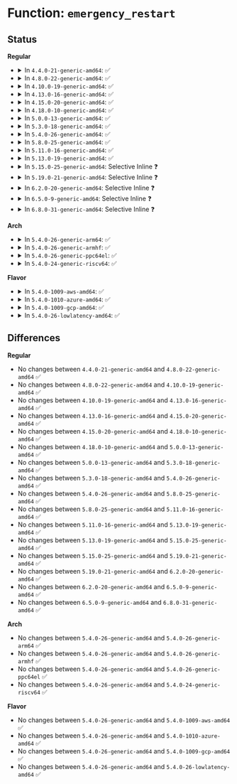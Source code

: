 # Function: <code>emergency_restart</code>

## Status
<b>Regular</b>
<ul>
<li>
<details>
<summary>In <code>4.4.0-21-generic-amd64</code>: ✅</summary>

```c
void emergency_restart()
```

```json
{
  "name": "emergency_restart",
  "collision_type": "Unique Global",
  "inline_type": "No",
  "funcs": [
    {
      "addr": 18446744071579510784,
      "name": "emergency_restart",
      "external": true,
      "loc": "kernel/reboot.c:61",
      "file": "kernel/reboot.c",
      "inline": "seen, unknown",
      "caller_inline": [],
      "caller_func": [
        "kernel/panic.c:panic",
        "kernel/debug/kdb/kdb_main.c:kdb_reboot",
        "drivers/tty/sysrq.c:sysrq_handle_reboot"
      ]
    }
  ],
  "symbols": [
    {
      "addr": 18446744071579510784,
      "name": "emergency_restart",
      "section": ".text",
      "bind": "STB_GLOBAL",
      "size": 26
    }
  ]
}
```
</details>
</li>
<li>
<details>
<summary>In <code>4.8.0-22-generic-amd64</code>: ✅</summary>

```c
void emergency_restart()
```

```json
{
  "name": "emergency_restart",
  "collision_type": "Unique Global",
  "inline_type": "No",
  "funcs": [
    {
      "addr": 18446744071579524880,
      "name": "emergency_restart",
      "external": true,
      "loc": "kernel/reboot.c:61",
      "file": "kernel/reboot.c",
      "inline": "seen, unknown",
      "caller_inline": [],
      "caller_func": [
        "kernel/panic.c:panic",
        "kernel/debug/kdb/kdb_main.c:kdb_reboot",
        "drivers/tty/sysrq.c:sysrq_handle_reboot"
      ]
    }
  ],
  "symbols": [
    {
      "addr": 18446744071579524880,
      "name": "emergency_restart",
      "section": ".text",
      "bind": "STB_GLOBAL",
      "size": 26
    }
  ]
}
```
</details>
</li>
<li>
<details>
<summary>In <code>4.10.0-19-generic-amd64</code>: ✅</summary>

```c
void emergency_restart()
```

```json
{
  "name": "emergency_restart",
  "collision_type": "Unique Global",
  "inline_type": "No",
  "funcs": [
    {
      "addr": 18446744071579548528,
      "name": "emergency_restart",
      "external": true,
      "loc": "kernel/reboot.c:61",
      "file": "kernel/reboot.c",
      "inline": "seen, unknown",
      "caller_inline": [],
      "caller_func": [
        "kernel/panic.c:panic",
        "kernel/debug/kdb/kdb_main.c:kdb_reboot",
        "drivers/tty/sysrq.c:sysrq_handle_reboot"
      ]
    }
  ],
  "symbols": [
    {
      "addr": 18446744071579548528,
      "name": "emergency_restart",
      "section": ".text",
      "bind": "STB_GLOBAL",
      "size": 26
    }
  ]
}
```
</details>
</li>
<li>
<details>
<summary>In <code>4.13.0-16-generic-amd64</code>: ✅</summary>

```c
void emergency_restart()
```

```json
{
  "name": "emergency_restart",
  "collision_type": "Unique Global",
  "inline_type": "No",
  "funcs": [
    {
      "addr": 18446744071579535168,
      "name": "emergency_restart",
      "external": true,
      "loc": "kernel/reboot.c:61",
      "file": "kernel/reboot.c",
      "inline": "seen, unknown",
      "caller_inline": [],
      "caller_func": [
        "kernel/panic.c:panic",
        "kernel/debug/kdb/kdb_main.c:kdb_reboot",
        "drivers/tty/sysrq.c:sysrq_handle_reboot"
      ]
    }
  ],
  "symbols": [
    {
      "addr": 18446744071579535168,
      "name": "emergency_restart",
      "section": ".text",
      "bind": "STB_GLOBAL",
      "size": 26
    }
  ]
}
```
</details>
</li>
<li>
<details>
<summary>In <code>4.15.0-20-generic-amd64</code>: ✅</summary>

```c
void emergency_restart()
```

```json
{
  "name": "emergency_restart",
  "collision_type": "Unique Global",
  "inline_type": "No",
  "funcs": [
    {
      "addr": 18446744071579561712,
      "name": "emergency_restart",
      "external": true,
      "loc": "kernel/reboot.c:61",
      "file": "kernel/reboot.c",
      "inline": "seen, unknown",
      "caller_inline": [],
      "caller_func": [
        "kernel/panic.c:panic",
        "kernel/debug/kdb/kdb_main.c:kdb_reboot",
        "drivers/tty/sysrq.c:sysrq_handle_reboot"
      ]
    }
  ],
  "symbols": [
    {
      "addr": 18446744071579561712,
      "name": "emergency_restart",
      "section": ".text",
      "bind": "STB_GLOBAL",
      "size": 26
    }
  ]
}
```
</details>
</li>
<li>
<details>
<summary>In <code>4.18.0-10-generic-amd64</code>: ✅</summary>

```c
void emergency_restart()
```

```json
{
  "name": "emergency_restart",
  "collision_type": "Unique Global",
  "inline_type": "No",
  "funcs": [
    {
      "addr": 18446744071579589936,
      "name": "emergency_restart",
      "external": true,
      "loc": "kernel/reboot.c:61",
      "file": "kernel/reboot.c",
      "inline": "seen, unknown",
      "caller_inline": [],
      "caller_func": [
        "kernel/panic.c:panic",
        "kernel/debug/kdb/kdb_main.c:kdb_reboot",
        "drivers/tty/sysrq.c:sysrq_handle_reboot"
      ]
    }
  ],
  "symbols": [
    {
      "addr": 18446744071579589936,
      "name": "emergency_restart",
      "section": ".text",
      "bind": "STB_GLOBAL",
      "size": 26
    }
  ]
}
```
</details>
</li>
<li>
<details>
<summary>In <code>5.0.0-13-generic-amd64</code>: ✅</summary>

```c
void emergency_restart()
```

```json
{
  "name": "emergency_restart",
  "collision_type": "Unique Global",
  "inline_type": "No",
  "funcs": [
    {
      "addr": 18446744071579627456,
      "name": "emergency_restart",
      "external": true,
      "loc": "kernel/reboot.c:62",
      "file": "kernel/reboot.c",
      "inline": "seen, unknown",
      "caller_inline": [],
      "caller_func": [
        "kernel/panic.c:panic",
        "kernel/debug/kdb/kdb_main.c:kdb_reboot",
        "drivers/tty/sysrq.c:sysrq_handle_reboot"
      ]
    }
  ],
  "symbols": [
    {
      "addr": 18446744071579627456,
      "name": "emergency_restart",
      "section": ".text",
      "bind": "STB_GLOBAL",
      "size": 26
    }
  ]
}
```
</details>
</li>
<li>
<details>
<summary>In <code>5.3.0-18-generic-amd64</code>: ✅</summary>

```c
void emergency_restart()
```

```json
{
  "name": "emergency_restart",
  "collision_type": "Unique Global",
  "inline_type": "No",
  "funcs": [
    {
      "addr": 18446744071579652304,
      "name": "emergency_restart",
      "external": true,
      "loc": "kernel/reboot.c:64",
      "file": "kernel/reboot.c",
      "inline": "seen, unknown",
      "caller_inline": [],
      "caller_func": [
        "kernel/panic.c:panic",
        "kernel/debug/kdb/kdb_main.c:kdb_go",
        "drivers/tty/sysrq.c:sysrq_handle_reboot"
      ]
    }
  ],
  "symbols": [
    {
      "addr": 18446744071579652304,
      "name": "emergency_restart",
      "section": ".text",
      "bind": "STB_GLOBAL",
      "size": 26
    }
  ]
}
```
</details>
</li>
<li>
<details>
<summary>In <code>5.4.0-26-generic-amd64</code>: ✅</summary>

```c
void emergency_restart()
```

```json
{
  "name": "emergency_restart",
  "collision_type": "Unique Global",
  "inline_type": "No",
  "funcs": [
    {
      "addr": 18446744071579689424,
      "name": "emergency_restart",
      "external": true,
      "loc": "kernel/reboot.c:64",
      "file": "kernel/reboot.c",
      "inline": "seen, unknown",
      "caller_inline": [],
      "caller_func": [
        "kernel/panic.c:panic",
        "kernel/debug/kdb/kdb_main.c:kdb_go",
        "drivers/tty/sysrq.c:sysrq_handle_reboot"
      ]
    }
  ],
  "symbols": [
    {
      "addr": 18446744071579689424,
      "name": "emergency_restart",
      "section": ".text",
      "bind": "STB_GLOBAL",
      "size": 26
    }
  ]
}
```
</details>
</li>
<li>
<details>
<summary>In <code>5.8.0-25-generic-amd64</code>: ✅</summary>

```c
void emergency_restart()
```

```json
{
  "name": "emergency_restart",
  "collision_type": "Unique Global",
  "inline_type": "No",
  "funcs": [
    {
      "addr": 18446744071579729824,
      "name": "emergency_restart",
      "external": true,
      "loc": "kernel/reboot.c:64",
      "file": "kernel/reboot.c",
      "inline": "seen, unknown",
      "caller_inline": [],
      "caller_func": [
        "kernel/panic.c:panic",
        "kernel/debug/kdb/kdb_main.c:kdb_reboot",
        "drivers/tty/sysrq.c:sysrq_handle_reboot"
      ]
    }
  ],
  "symbols": [
    {
      "addr": 18446744071579729824,
      "name": "emergency_restart",
      "section": ".text",
      "bind": "STB_GLOBAL",
      "size": 26
    }
  ]
}
```
</details>
</li>
<li>
<details>
<summary>In <code>5.11.0-16-generic-amd64</code>: ✅</summary>

```c
void emergency_restart()
```

```json
{
  "name": "emergency_restart",
  "collision_type": "Unique Global",
  "inline_type": "No",
  "funcs": [
    {
      "addr": 18446744071579708928,
      "name": "emergency_restart",
      "external": true,
      "loc": "kernel/reboot.c:64",
      "file": "kernel/reboot.c",
      "inline": "seen, unknown",
      "caller_inline": [],
      "caller_func": [
        "kernel/panic.c:panic",
        "kernel/debug/kdb/kdb_main.c:kdb_reboot",
        "drivers/tty/sysrq.c:sysrq_handle_reboot"
      ]
    }
  ],
  "symbols": [
    {
      "addr": 18446744071579708928,
      "name": "emergency_restart",
      "section": ".text",
      "bind": "STB_GLOBAL",
      "size": 26
    }
  ]
}
```
</details>
</li>
<li>
<details>
<summary>In <code>5.13.0-19-generic-amd64</code>: ✅</summary>

```c
void emergency_restart()
```

```json
{
  "name": "emergency_restart",
  "collision_type": "Unique Global",
  "inline_type": "No",
  "funcs": [
    {
      "addr": 18446744071579716352,
      "name": "emergency_restart",
      "external": true,
      "loc": "kernel/reboot.c:64",
      "file": "kernel/reboot.c",
      "inline": "seen, unknown",
      "caller_inline": [],
      "caller_func": [
        "kernel/panic.c:panic",
        "kernel/debug/kdb/kdb_main.c:kdb_reboot",
        "drivers/tty/sysrq.c:sysrq_handle_reboot"
      ]
    }
  ],
  "symbols": [
    {
      "addr": 18446744071579716352,
      "name": "emergency_restart",
      "section": ".text",
      "bind": "STB_GLOBAL",
      "size": 26
    }
  ]
}
```
</details>
</li>
<li>
<details>
<summary>In <code>5.15.0-25-generic-amd64</code>: Selective Inline ❓</summary>

```c
void emergency_restart()
```

```json
{
  "name": "emergency_restart",
  "collision_type": "Unique Global",
  "inline_type": "Selective",
  "funcs": [
    {
      "addr": 18446744071592105994,
      "name": "emergency_restart",
      "external": true,
      "loc": "kernel/reboot.c:65",
      "file": "kernel/reboot.c",
      "inline": "not declared, inlined",
      "caller_inline": [
        "kernel/reboot.c:hw_failure_emergency_poweroff_func"
      ],
      "caller_func": [
        "kernel/panic.c:panic",
        "kernel/debug/kdb/kdb_main.c:kdb_reboot",
        "drivers/tty/sysrq.c:sysrq_handle_reboot"
      ]
    }
  ],
  "symbols": [
    {
      "addr": 18446744071579794624,
      "name": "emergency_restart",
      "section": ".text",
      "bind": "STB_GLOBAL",
      "size": 26
    }
  ]
}
```
</details>
</li>
<li>
<details>
<summary>In <code>5.19.0-21-generic-amd64</code>: Selective Inline ❓</summary>

```c
void emergency_restart()
```

```json
{
  "name": "emergency_restart",
  "collision_type": "Unique Global",
  "inline_type": "Selective",
  "funcs": [
    {
      "addr": 18446744071593873650,
      "name": "emergency_restart",
      "external": true,
      "loc": "kernel/reboot.c:74",
      "file": "kernel/reboot.c",
      "inline": "not declared, inlined",
      "caller_inline": [
        "kernel/reboot.c:hw_failure_emergency_poweroff_func"
      ],
      "caller_func": [
        "kernel/panic.c:panic",
        "kernel/debug/kdb/kdb_main.c:kdb_reboot",
        "drivers/tty/sysrq.c:sysrq_handle_reboot"
      ]
    }
  ],
  "symbols": [
    {
      "addr": 18446744071579901984,
      "name": "emergency_restart",
      "section": ".text",
      "bind": "STB_GLOBAL",
      "size": 32
    }
  ]
}
```
</details>
</li>
<li>
<details>
<summary>In <code>6.2.0-20-generic-amd64</code>: Selective Inline ❓</summary>

```c
void emergency_restart()
```

```json
{
  "name": "emergency_restart",
  "collision_type": "Unique Global",
  "inline_type": "Selective",
  "funcs": [
    {
      "addr": 18446744071580059574,
      "name": "emergency_restart",
      "external": true,
      "loc": "kernel/reboot.c:74",
      "file": "kernel/reboot.c",
      "inline": "not declared, inlined",
      "caller_inline": [
        "kernel/reboot.c:hw_failure_emergency_poweroff_func"
      ],
      "caller_func": [
        "kernel/panic.c:panic",
        "kernel/debug/kdb/kdb_main.c:kdb_reboot",
        "drivers/tty/sysrq.c:sysrq_handle_reboot"
      ]
    }
  ],
  "symbols": [
    {
      "addr": 18446744071580054144,
      "name": "emergency_restart",
      "section": ".text",
      "bind": "STB_GLOBAL",
      "size": 32
    }
  ]
}
```
</details>
</li>
<li>
<details>
<summary>In <code>6.5.0-9-generic-amd64</code>: Selective Inline ❓</summary>

```c
void emergency_restart()
```

```json
{
  "name": "emergency_restart",
  "collision_type": "Unique Global",
  "inline_type": "Selective",
  "funcs": [
    {
      "addr": 18446744071580114022,
      "name": "emergency_restart",
      "external": true,
      "loc": "kernel/reboot.c:74",
      "file": "kernel/reboot.c",
      "inline": "not declared, inlined",
      "caller_inline": [
        "kernel/reboot.c:hw_failure_emergency_poweroff_func"
      ],
      "caller_func": [
        "kernel/panic.c:panic",
        "kernel/debug/kdb/kdb_main.c:kdb_reboot",
        "drivers/tty/sysrq.c:sysrq_handle_reboot"
      ]
    }
  ],
  "symbols": [
    {
      "addr": 18446744071580108576,
      "name": "emergency_restart",
      "section": ".text",
      "bind": "STB_GLOBAL",
      "size": 32
    }
  ]
}
```
</details>
</li>
<li>
<details>
<summary>In <code>6.8.0-31-generic-amd64</code>: Selective Inline ❓</summary>

```c
void emergency_restart()
```

```json
{
  "name": "emergency_restart",
  "collision_type": "Unique Global",
  "inline_type": "Selective",
  "funcs": [
    {
      "addr": 18446744071580159222,
      "name": "emergency_restart",
      "external": true,
      "loc": "kernel/reboot.c:83",
      "file": "kernel/reboot.c",
      "inline": "not declared, inlined",
      "caller_inline": [
        "kernel/reboot.c:hw_failure_emergency_poweroff_func"
      ],
      "caller_func": [
        "kernel/panic.c:panic",
        "kernel/debug/kdb/kdb_main.c:kdb_reboot",
        "drivers/tty/sysrq.c:sysrq_handle_reboot"
      ]
    }
  ],
  "symbols": [
    {
      "addr": 18446744071580153600,
      "name": "emergency_restart",
      "section": ".text",
      "bind": "STB_GLOBAL",
      "size": 42
    }
  ]
}
```
</details>
</li>
</ul>
<b>Arch</b>
<ul>
<li>
<details>
<summary>In <code>5.4.0-26-generic-arm64</code>: ✅</summary>

```c
void emergency_restart()
```

```json
{
  "name": "emergency_restart",
  "collision_type": "Unique Global",
  "inline_type": "No",
  "funcs": [
    {
      "addr": 18446603336490867528,
      "name": "emergency_restart",
      "external": true,
      "loc": "kernel/reboot.c:64",
      "file": "kernel/reboot.c",
      "inline": "seen, unknown",
      "caller_inline": [],
      "caller_func": [
        "kernel/panic.c:panic",
        "kernel/debug/kdb/kdb_main.c:kdb_reboot",
        "drivers/tty/sysrq.c:sysrq_handle_reboot"
      ]
    }
  ],
  "symbols": [
    {
      "addr": 18446603336490867528,
      "name": "emergency_restart",
      "section": ".text",
      "bind": "STB_GLOBAL",
      "size": 40
    }
  ]
}
```
</details>
</li>
<li>
<details>
<summary>In <code>5.4.0-26-generic-armhf</code>: ✅</summary>

```c
void emergency_restart()
```

```json
{
  "name": "emergency_restart",
  "collision_type": "Unique Global",
  "inline_type": "No",
  "funcs": [
    {
      "addr": 3224885756,
      "name": "emergency_restart",
      "external": true,
      "loc": "kernel/reboot.c:64",
      "file": "kernel/reboot.c",
      "inline": "seen, unknown",
      "caller_inline": [],
      "caller_func": [
        "kernel/panic.c:panic",
        "kernel/debug/kdb/kdb_main.c:kdb_reboot",
        "drivers/tty/sysrq.c:sysrq_handle_reboot"
      ]
    }
  ],
  "symbols": [
    {
      "addr": 3224885756,
      "name": "emergency_restart",
      "section": ".text",
      "bind": "STB_GLOBAL",
      "size": 40
    }
  ]
}
```
</details>
</li>
<li>
<details>
<summary>In <code>5.4.0-26-generic-ppc64el</code>: ✅</summary>

```c
void emergency_restart()
```

```json
{
  "name": "emergency_restart",
  "collision_type": "Unique Global",
  "inline_type": "No",
  "funcs": [
    {
      "addr": 13835058055283697968,
      "name": "emergency_restart",
      "external": true,
      "loc": "kernel/reboot.c:64",
      "file": "kernel/reboot.c",
      "inline": "seen, unknown",
      "caller_inline": [],
      "caller_func": [
        "kernel/panic.c:panic",
        "kernel/debug/kdb/kdb_main.c:kdb_go",
        "drivers/tty/sysrq.c:sysrq_handle_reboot"
      ]
    }
  ],
  "symbols": [
    {
      "addr": 13835058055283697968,
      "name": "emergency_restart",
      "section": ".text",
      "bind": "STB_GLOBAL",
      "size": 68
    }
  ]
}
```
</details>
</li>
<li>
<details>
<summary>In <code>5.4.0-24-generic-riscv64</code>: ✅</summary>

```c
void emergency_restart()
```

```json
{
  "name": "emergency_restart",
  "collision_type": "Unique Global",
  "inline_type": "No",
  "funcs": [
    {
      "addr": 18446743936271522838,
      "name": "emergency_restart",
      "external": true,
      "loc": "kernel/reboot.c:64",
      "file": "kernel/reboot.c",
      "inline": "seen, unknown",
      "caller_inline": [],
      "caller_func": [
        "kernel/panic.c:panic",
        "drivers/tty/sysrq.c:sysrq_handle_reboot"
      ]
    }
  ],
  "symbols": [
    {
      "addr": 18446743936271522838,
      "name": "emergency_restart",
      "section": ".text",
      "bind": "STB_GLOBAL",
      "size": 46
    }
  ]
}
```
</details>
</li>
</ul>
<b>Flavor</b>
<ul>
<li>
<details>
<summary>In <code>5.4.0-1009-aws-amd64</code>: ✅</summary>

```c
void emergency_restart()
```

```json
{
  "name": "emergency_restart",
  "collision_type": "Unique Global",
  "inline_type": "No",
  "funcs": [
    {
      "addr": 18446744071579665744,
      "name": "emergency_restart",
      "external": true,
      "loc": "kernel/reboot.c:64",
      "file": "kernel/reboot.c",
      "inline": "seen, unknown",
      "caller_inline": [],
      "caller_func": [
        "kernel/panic.c:panic",
        "kernel/debug/kdb/kdb_main.c:kdb_go",
        "drivers/tty/sysrq.c:sysrq_handle_reboot"
      ]
    }
  ],
  "symbols": [
    {
      "addr": 18446744071579665744,
      "name": "emergency_restart",
      "section": ".text",
      "bind": "STB_GLOBAL",
      "size": 26
    }
  ]
}
```
</details>
</li>
<li>
<details>
<summary>In <code>5.4.0-1010-azure-amd64</code>: ✅</summary>

```c
void emergency_restart()
```

```json
{
  "name": "emergency_restart",
  "collision_type": "Unique Global",
  "inline_type": "No",
  "funcs": [
    {
      "addr": 18446744071579594096,
      "name": "emergency_restart",
      "external": true,
      "loc": "kernel/reboot.c:64",
      "file": "kernel/reboot.c",
      "inline": "seen, unknown",
      "caller_inline": [],
      "caller_func": [
        "kernel/panic.c:panic",
        "kernel/debug/kdb/kdb_main.c:kdb_go",
        "drivers/tty/sysrq.c:sysrq_handle_reboot"
      ]
    }
  ],
  "symbols": [
    {
      "addr": 18446744071579594096,
      "name": "emergency_restart",
      "section": ".text",
      "bind": "STB_GLOBAL",
      "size": 26
    }
  ]
}
```
</details>
</li>
<li>
<details>
<summary>In <code>5.4.0-1009-gcp-amd64</code>: ✅</summary>

```c
void emergency_restart()
```

```json
{
  "name": "emergency_restart",
  "collision_type": "Unique Global",
  "inline_type": "No",
  "funcs": [
    {
      "addr": 18446744071579662976,
      "name": "emergency_restart",
      "external": true,
      "loc": "kernel/reboot.c:64",
      "file": "kernel/reboot.c",
      "inline": "seen, unknown",
      "caller_inline": [],
      "caller_func": [
        "kernel/panic.c:panic",
        "kernel/debug/kdb/kdb_main.c:kdb_go",
        "drivers/tty/sysrq.c:sysrq_handle_reboot"
      ]
    }
  ],
  "symbols": [
    {
      "addr": 18446744071579662976,
      "name": "emergency_restart",
      "section": ".text",
      "bind": "STB_GLOBAL",
      "size": 26
    }
  ]
}
```
</details>
</li>
<li>
<details>
<summary>In <code>5.4.0-26-lowlatency-amd64</code>: ✅</summary>

```c
void emergency_restart()
```

```json
{
  "name": "emergency_restart",
  "collision_type": "Unique Global",
  "inline_type": "No",
  "funcs": [
    {
      "addr": 18446744071579697008,
      "name": "emergency_restart",
      "external": true,
      "loc": "kernel/reboot.c:64",
      "file": "kernel/reboot.c",
      "inline": "seen, unknown",
      "caller_inline": [],
      "caller_func": [
        "kernel/panic.c:panic",
        "kernel/debug/kdb/kdb_main.c:kdb_go",
        "drivers/tty/sysrq.c:sysrq_handle_reboot"
      ]
    }
  ],
  "symbols": [
    {
      "addr": 18446744071579697008,
      "name": "emergency_restart",
      "section": ".text",
      "bind": "STB_GLOBAL",
      "size": 26
    }
  ]
}
```
</details>
</li>
</ul>

## Differences
<b>Regular</b>
<ul>
<li>
No changes between <code>4.4.0-21-generic-amd64</code> and <code>4.8.0-22-generic-amd64</code> ✅
</li>
<li>
No changes between <code>4.8.0-22-generic-amd64</code> and <code>4.10.0-19-generic-amd64</code> ✅
</li>
<li>
No changes between <code>4.10.0-19-generic-amd64</code> and <code>4.13.0-16-generic-amd64</code> ✅
</li>
<li>
No changes between <code>4.13.0-16-generic-amd64</code> and <code>4.15.0-20-generic-amd64</code> ✅
</li>
<li>
No changes between <code>4.15.0-20-generic-amd64</code> and <code>4.18.0-10-generic-amd64</code> ✅
</li>
<li>
No changes between <code>4.18.0-10-generic-amd64</code> and <code>5.0.0-13-generic-amd64</code> ✅
</li>
<li>
No changes between <code>5.0.0-13-generic-amd64</code> and <code>5.3.0-18-generic-amd64</code> ✅
</li>
<li>
No changes between <code>5.3.0-18-generic-amd64</code> and <code>5.4.0-26-generic-amd64</code> ✅
</li>
<li>
No changes between <code>5.4.0-26-generic-amd64</code> and <code>5.8.0-25-generic-amd64</code> ✅
</li>
<li>
No changes between <code>5.8.0-25-generic-amd64</code> and <code>5.11.0-16-generic-amd64</code> ✅
</li>
<li>
No changes between <code>5.11.0-16-generic-amd64</code> and <code>5.13.0-19-generic-amd64</code> ✅
</li>
<li>
No changes between <code>5.13.0-19-generic-amd64</code> and <code>5.15.0-25-generic-amd64</code> ✅
</li>
<li>
No changes between <code>5.15.0-25-generic-amd64</code> and <code>5.19.0-21-generic-amd64</code> ✅
</li>
<li>
No changes between <code>5.19.0-21-generic-amd64</code> and <code>6.2.0-20-generic-amd64</code> ✅
</li>
<li>
No changes between <code>6.2.0-20-generic-amd64</code> and <code>6.5.0-9-generic-amd64</code> ✅
</li>
<li>
No changes between <code>6.5.0-9-generic-amd64</code> and <code>6.8.0-31-generic-amd64</code> ✅
</li>
</ul>
<b>Arch</b>
<ul>
<li>
No changes between <code>5.4.0-26-generic-amd64</code> and <code>5.4.0-26-generic-arm64</code> ✅
</li>
<li>
No changes between <code>5.4.0-26-generic-amd64</code> and <code>5.4.0-26-generic-armhf</code> ✅
</li>
<li>
No changes between <code>5.4.0-26-generic-amd64</code> and <code>5.4.0-26-generic-ppc64el</code> ✅
</li>
<li>
No changes between <code>5.4.0-26-generic-amd64</code> and <code>5.4.0-24-generic-riscv64</code> ✅
</li>
</ul>
<b>Flavor</b>
<ul>
<li>
No changes between <code>5.4.0-26-generic-amd64</code> and <code>5.4.0-1009-aws-amd64</code> ✅
</li>
<li>
No changes between <code>5.4.0-26-generic-amd64</code> and <code>5.4.0-1010-azure-amd64</code> ✅
</li>
<li>
No changes between <code>5.4.0-26-generic-amd64</code> and <code>5.4.0-1009-gcp-amd64</code> ✅
</li>
<li>
No changes between <code>5.4.0-26-generic-amd64</code> and <code>5.4.0-26-lowlatency-amd64</code> ✅
</li>
</ul>
